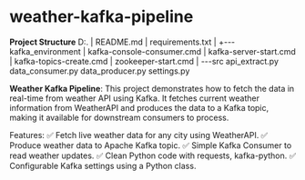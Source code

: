# weather-kafka-pipeline

**Project Structure**
D:.
|   README.md
|   requirements.txt
|
+---kafka_environment
|       kafka-console-consumer.cmd
|       kafka-server-start.cmd
|       kafka-topics-create.cmd
|       zookeeper-start.cmd
|
\---src
        api_extract.py
        data_consumer.py
        data_producer.py
        settings.py


**Weather Kafka Pipeline**:
This project demonstrates how to fetch the data in real-time from weather API using Kafka.
It fetches current weather information from WeatherAPI and produces the data to a Kafka topic, making it available for downstream consumers to process.

Features:
✅ Fetch live weather data for any city using WeatherAPI.
✅ Produce weather data to Apache Kafka topic.
✅ Simple Kafka Consumer to read weather updates.
✅ Clean Python code with requests, kafka-python.
✅ Configurable Kafka settings using a Python class.
